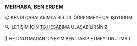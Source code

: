 ### MERHABA, BEN ERDEM


😌 KENDİ ÇABALARIMLA BİR DİL ÖĞRENMEYE ÇALIŞIYORUM

🔍 İLETİŞİM İÇİN [TG HESAB](https://t.me/onlinewof)IMA ULAŞABİLİRSİNİZ

🥳 HE UNUTMADAN DİYEYİM BENİ TAKİP ETMEYİ UNUTMA:)
